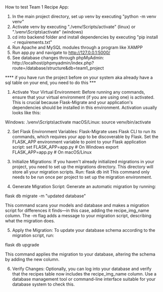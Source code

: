 How to test Team 1 Recipe App:

1) In the main project directory, set up venv by executing "python -m venv venv"
2) Activate venv by executing "./venv/Scripts/activate" (linux) or ".\venv\Scripts\activate" (windows)
3) cd into backend folder and install dependencies by executing "pip install -r requirements.txt"
3) Run Apache and MySQL modules through a program like XAMPP
4) Run app.py and navigate to http://127.0.0.1:5000/
5) See database changes through phpMyAdmin: http://localhost/phpmyadmin/index.php?route=/database/structure&db=team1_project


**** if you have run the project before on your system aka already have a sql table on your end, you need to do this ***

1) Activate Your Virtual Environment: Before running any commands, ensure that your virtual environment (if you are using one) is activated. This is crucial because Flask-Migrate and your application's dependencies should be installed in this environment. Activation usually looks like this:

Windows:
.\venv\Scripts\activate
macOS/Linux:
source venv/bin/activate

2) Set Flask Environment Variables: Flask-Migrate uses Flask CLI to run its commands, which requires your app to be discoverable by Flask. Set the FLASK_APP environment variable to point to your Flask application script:
set FLASK_APP=app.py  # On Windows
export FLASK_APP=app.py  # On macOS/Linux

3) Initialize Migrations: If you haven't already initialized migrations in your project, you need to set up the migrations directory. This directory will store all your migration scripts. Run:
flask db init
This command only needs to be run once per project to set up the migration environment.

4) Generate Migration Script: Generate an automatic migration by running:

flask db migrate -m "updated database"

This command scans your models and database and makes a migration script for differences it finds—in this case, adding the recipe_img_name column. The -m flag adds a message to your migration script, describing what the migration does.

5) Apply the Migration: To update your database schema according to the migration script, run:

flask db upgrade

This command applies the migration to your database, altering the schema by adding the new column.

6) Verify Changes: Optionally, you can log into your database and verify that the recipes table now includes the recipe_img_name column. Use a database management tool or command-line interface suitable for your database system to check this.